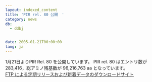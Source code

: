 ```yaml
---
layout: indexed_content
title: 'PIR rel. 80 公開　'
category: news
db:
  - ddbj


date: 2005-01-21T00:00:00
lang: ja
---
```


1月21日よりPIR Rel. 80 を公開しています。 PIR rel. 80 はエントリ数が 283,416，総アミノ残基数が 96,216,763 aa となっています。<br><a href="/services/index.html">FTP による定期リリースおよび新着データのダウンロードサイト</a>

